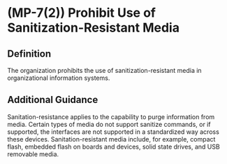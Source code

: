 
# (MP-7(2)) Prohibit Use of Sanitization-Resistant Media

## Definition

The organization prohibits the use of sanitization-resistant media in organizational information systems.

## Additional Guidance

Sanitation-resistance applies to the capability to purge information from media. Certain types of media do not support sanitize commands, or if supported, the interfaces are not supported in a standardized way across these devices. Sanitation-resistant media include, for example, compact flash, embedded flash on boards and devices, solid state drives, and USB removable media.
